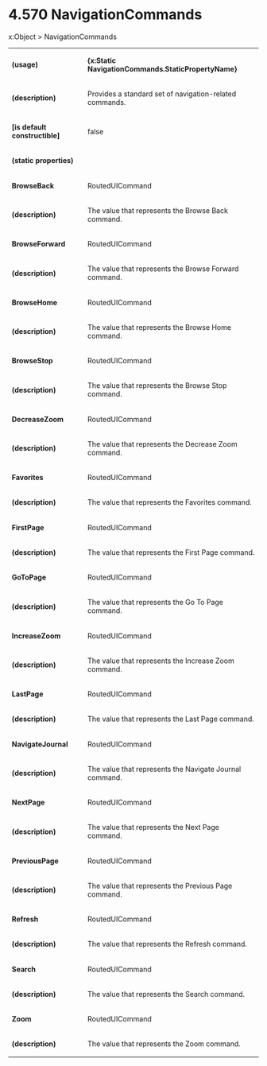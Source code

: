 <html dir="LTR" xmlns:mshelp="http://msdn.microsoft.com/mshelp" xmlns:ddue="http://ddue.schemas.microsoft.com/authoring/2003/5" xmlns:xlink="http://www.w3.org/1999/xlink" xmlns:tool="http://www.microsoft.com/tooltip"><body><input type="hidden" id="userDataCache" class="userDataStyle"><input type="hidden" id="hiddenScrollOffset"><img id="dropDownImage" style="display:none; height:0; width:0;" src="../local/drpdown.gif"><img id="dropDownHoverImage" style="display:none; height:0; width:0;" src="../local/drpdown_orange.gif"><img id="collapseImage" style="display:none; height:0; width:0;" src="../local/collapse.gif"><img id="expandImage" style="display:none; height:0; width:0;" src="../local/exp.gif"><img id="collapseAllImage" style="display:none; height:0; width:0;" src="../local/collall.gif"><img id="expandAllImage" style="display:none; height:0; width:0;" src="../local/expall.gif"><img id="copyImage" style="display:none; height:0; width:0;" src="../local/copycode.gif"><img id="copyHoverImage" style="display:none; height:0; width:0;" src="../local/copycodeHighlight.gif"><div id="header"><h1 class="heading">4.570 NavigationCommands</h1></div><div id="mainSection"><div id="mainBody"><div id="allHistory" class="saveHistory" onsave="saveAll()" onload="loadAll()"></div>




<p xmlns:wsd="http://wsdev.schemas.microsoft.com/authoring/2008/2" xmlns:msxsl="urn:schemas-microsoft-com:xslt" xmlns:script="urn:script" xmlns:build="urn:build">
<div id="sectionSection0" class="section" name="collapseableSection"><content xmlns="http://ddue.schemas.microsoft.com/authoring/2003/5" xmlns:wsd="http://wsdev.schemas.microsoft.com/authoring/2008/2" xmlns:msxsl="urn:schemas-microsoft-com:xslt" xmlns:script="urn:script" xmlns:build="urn:build">
				</content></div><div id="sectionSection1" class="section" name="collapseableSection"><content xmlns="http://ddue.schemas.microsoft.com/authoring/2003/5" xmlns:wsd="http://wsdev.schemas.microsoft.com/authoring/2008/2" xmlns:msxsl="urn:schemas-microsoft-com:xslt" xmlns:script="urn:script" xmlns:build="urn:build">
					<p xmlns="">
						<mshelp:link keywords="ede4c53c-28c9-420a-b2bb-74ad1d6320fd" tabindex="0">x:Object</mshelp:link> &gt; NavigationCommands</p>
					<p xmlns=""><b></b></p><table class="ProtocolAuthoredTable" xmlns=""><tr>
								<td>
									<p>
										<b>(usage)</b>
									</p>
								</td>
								<td>
									<p>
										<b>{x:Static NavigationCommands.StaticPropertyName}</b>
									</p>
								</td>
							</tr><tr>
							<td>
								<p>
									<b>(description)</b>
								</p>
							</td>
							<td>
								<p>Provides a standard set of navigation-related commands.</p>
							</td>
						</tr><tr>
							<td>
								<p>
									<b>[is default constructible]</b>
								</p>
							</td>
							<td>
								<p>false</p>
							</td>
						</tr><tr>
							<td>
								<p>
									<b>(static properties)</b>
								</p>
							</td>
							<td>
							</td>
						</tr><tr>
							<td>
								<p>
									<b>BrowseBack</b>
								</p>
							</td>
							<td>
								<p>
									<mshelp:link keywords="2786c387-cdcc-4566-abbd-3f7aa14017e6" tabindex="0">RoutedUICommand</mshelp:link>
								</p>
							</td>
						</tr><tr>
							<td>
								<p>
									<b>(description)</b>
								</p>
							</td>
							<td>
								<p>The value that represents the Browse Back command.</p>
							</td>
						</tr><tr>
							<td>
								<p>
									<b>BrowseForward</b>
								</p>
							</td>
							<td>
								<p>
									<mshelp:link keywords="2786c387-cdcc-4566-abbd-3f7aa14017e6" tabindex="0">RoutedUICommand</mshelp:link>
								</p>
							</td>
						</tr><tr>
							<td>
								<p>
									<b>(description)</b>
								</p>
							</td>
							<td>
								<p>The value that represents the Browse Forward command.</p>
							</td>
						</tr><tr>
							<td>
								<p>
									<b>BrowseHome</b>
								</p>
							</td>
							<td>
								<p>
									<mshelp:link keywords="2786c387-cdcc-4566-abbd-3f7aa14017e6" tabindex="0">RoutedUICommand</mshelp:link>
								</p>
							</td>
						</tr><tr>
							<td>
								<p>
									<b>(description)</b>
								</p>
							</td>
							<td>
								<p>The value that represents the Browse Home command.</p>
							</td>
						</tr><tr>
							<td>
								<p>
									<b>BrowseStop</b>
								</p>
							</td>
							<td>
								<p>
									<mshelp:link keywords="2786c387-cdcc-4566-abbd-3f7aa14017e6" tabindex="0">RoutedUICommand</mshelp:link>
								</p>
							</td>
						</tr><tr>
							<td>
								<p>
									<b>(description)</b>
								</p>
							</td>
							<td>
								<p>The value that represents the Browse Stop command.</p>
							</td>
						</tr><tr>
							<td>
								<p>
									<b>DecreaseZoom</b>
								</p>
							</td>
							<td>
								<p>
									<mshelp:link keywords="2786c387-cdcc-4566-abbd-3f7aa14017e6" tabindex="0">RoutedUICommand</mshelp:link>
								</p>
							</td>
						</tr><tr>
							<td>
								<p>
									<b>(description)</b>
								</p>
							</td>
							<td>
								<p>The value that represents the Decrease Zoom command.</p>
							</td>
						</tr><tr>
							<td>
								<p>
									<b>Favorites</b>
								</p>
							</td>
							<td>
								<p>
									<mshelp:link keywords="2786c387-cdcc-4566-abbd-3f7aa14017e6" tabindex="0">RoutedUICommand</mshelp:link>
								</p>
							</td>
						</tr><tr>
							<td>
								<p>
									<b>(description)</b>
								</p>
							</td>
							<td>
								<p>The value that represents the Favorites command.</p>
							</td>
						</tr><tr>
							<td>
								<p>
									<b>FirstPage</b>
								</p>
							</td>
							<td>
								<p>
									<mshelp:link keywords="2786c387-cdcc-4566-abbd-3f7aa14017e6" tabindex="0">RoutedUICommand</mshelp:link>
								</p>
							</td>
						</tr><tr>
							<td>
								<p>
									<b>(description)</b>
								</p>
							</td>
							<td>
								<p>The value that represents the First Page command.</p>
							</td>
						</tr><tr>
							<td>
								<p>
									<b>GoToPage</b>
								</p>
							</td>
							<td>
								<p>
									<mshelp:link keywords="2786c387-cdcc-4566-abbd-3f7aa14017e6" tabindex="0">RoutedUICommand</mshelp:link>
								</p>
							</td>
						</tr><tr>
							<td>
								<p>
									<b>(description)</b>
								</p>
							</td>
							<td>
								<p>The value that represents the Go To Page command.</p>
							</td>
						</tr><tr>
							<td>
								<p>
									<b>IncreaseZoom</b>
								</p>
							</td>
							<td>
								<p>
									<mshelp:link keywords="2786c387-cdcc-4566-abbd-3f7aa14017e6" tabindex="0">RoutedUICommand</mshelp:link>
								</p>
							</td>
						</tr><tr>
							<td>
								<p>
									<b>(description)</b>
								</p>
							</td>
							<td>
								<p>The value that represents the Increase Zoom command.</p>
							</td>
						</tr><tr>
							<td>
								<p>
									<b>LastPage</b>
								</p>
							</td>
							<td>
								<p>
									<mshelp:link keywords="2786c387-cdcc-4566-abbd-3f7aa14017e6" tabindex="0">RoutedUICommand</mshelp:link>
								</p>
							</td>
						</tr><tr>
							<td>
								<p>
									<b>(description)</b>
								</p>
							</td>
							<td>
								<p>The value that represents the Last Page command.</p>
							</td>
						</tr><tr>
							<td>
								<p>
									<b>NavigateJournal</b>
								</p>
							</td>
							<td>
								<p>
									<mshelp:link keywords="2786c387-cdcc-4566-abbd-3f7aa14017e6" tabindex="0">RoutedUICommand</mshelp:link>
								</p>
							</td>
						</tr><tr>
							<td>
								<p>
									<b>(description)</b>
								</p>
							</td>
							<td>
								<p>The value that represents the Navigate Journal command.</p>
							</td>
						</tr><tr>
							<td>
								<p>
									<b>NextPage</b>
								</p>
							</td>
							<td>
								<p>
									<mshelp:link keywords="2786c387-cdcc-4566-abbd-3f7aa14017e6" tabindex="0">RoutedUICommand</mshelp:link>
								</p>
							</td>
						</tr><tr>
							<td>
								<p>
									<b>(description)</b>
								</p>
							</td>
							<td>
								<p>The value that represents the Next Page command.</p>
							</td>
						</tr><tr>
							<td>
								<p>
									<b>PreviousPage</b>
								</p>
							</td>
							<td>
								<p>
									<mshelp:link keywords="2786c387-cdcc-4566-abbd-3f7aa14017e6" tabindex="0">RoutedUICommand</mshelp:link>
								</p>
							</td>
						</tr><tr>
							<td>
								<p>
									<b>(description)</b>
								</p>
							</td>
							<td>
								<p>The value that represents the Previous Page command.</p>
							</td>
						</tr><tr>
							<td>
								<p>
									<b>Refresh</b>
								</p>
							</td>
							<td>
								<p>
									<mshelp:link keywords="2786c387-cdcc-4566-abbd-3f7aa14017e6" tabindex="0">RoutedUICommand</mshelp:link>
								</p>
							</td>
						</tr><tr>
							<td>
								<p>
									<b>(description)</b>
								</p>
							</td>
							<td>
								<p>The value that represents the Refresh command.</p>
							</td>
						</tr><tr>
							<td>
								<p>
									<b>Search</b>
								</p>
							</td>
							<td>
								<p>
									<mshelp:link keywords="2786c387-cdcc-4566-abbd-3f7aa14017e6" tabindex="0">RoutedUICommand</mshelp:link>
								</p>
							</td>
						</tr><tr>
							<td>
								<p>
									<b>(description)</b>
								</p>
							</td>
							<td>
								<p>The value that represents the Search command.</p>
							</td>
						</tr><tr>
							<td>
								<p>
									<b>Zoom</b>
								</p>
							</td>
							<td>
								<p>
									<mshelp:link keywords="2786c387-cdcc-4566-abbd-3f7aa14017e6" tabindex="0">RoutedUICommand</mshelp:link>
								</p>
							</td>
						</tr><tr>
							<td>
								<p>
									<b>(description)</b>
								</p>
							</td>
							<td>
								<p>The value that represents the Zoom command.</p>
							</td>
						</tr></table>
				</content></div><!--[if gte IE 5]>
			<tool:tip element="languageFilterToolTip" avoidmouse="false"/>
		<![endif]--></div><a name="feedback"></a><span></span></div></body></html>